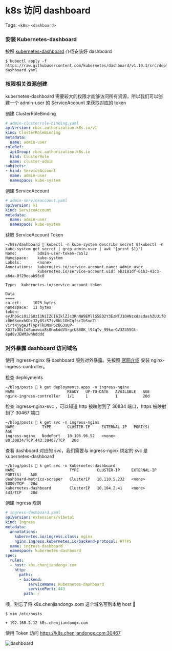 # k8s 访问 dashboard

Tags: `<k8s>` `<dashboard>` 

### 安装 Kubernetes-dashboard
按照 [kubernetes-dashboard](https://github.com/kubernetes/dashboard) 介绍安装好 dashboard
```shell
$ kubectl apply -f https://raw.githubusercontent.com/kubernetes/dashboard/v1.10.1/src/deploy/recommended/kubernetes-dashboard.yaml
```

### 权限相关资源创建
kubernetes-dashboard 需要较大的权限才能够访问所有资源，所以我们可以创建一个 admin-user 的 ServiceAccount 来获取对应的 token

创建 ClusterRoleBinding
```yaml
# admin-clusterrole-binding.yaml
apiVersion: rbac.authorization.k8s.io/v1
kind: ClusterRoleBinding
metadata:
  name: admin-user
roleRef:
  apiGroup: rbac.authorization.k8s.io
  kind: ClusterRole
  name: cluster-admin
subjects:
- kind: ServiceAccount
  name: admin-user
  namespace: kube-system
```

创建 ServiceAccount
```yaml
# admin-serviceaccount.yaml
apiVersion: v1
kind: ServiceAccount
metadata:
  name: admin-user
  namespace: kube-system
```

获取 ServiceAccount Token 
```shell
~/k8s/dashboard 🐶 kubectl -n kube-system describe secret $(kubectl -n kube-system get secret | grep admin-user | awk '{print $1}')
Name:         admin-user-token-c65l2
Namespace:    kube-system
Labels:       <none>
Annotations:  kubernetes.io/service-account.name: admin-user
              kubernetes.io/service-account.uid: eb3181df-61b3-41c3-a6da-0f29ecab95c0

Type:  kubernetes.io/service-account-token

Data
====
ca.crt:     1025 bytes
namespace:  11 bytes
token:      eyJhbGciOiJSUzI1NiIZCI6IklZJc3RnNW9EMllSSEQ2Y3EzNTJ1OHNzxdasdashZUUifQ.eyJpc3MiOiJrdWJlcm5ldGVzL3NlcnZpY2VhY2NvdW50Iiwia3ViZXJuZXRlcy5pby9zZXJ2aWNlYWNjb3VudC9uYW1lc3BhY2UiOiJrdWJlLXN5c3RlbSIsImt1YmVybmV0ZXMuaW8vc2VydmljZWFjY291bnQvc2VjcmV0Lm5hbWUiOiJhZG1pbi11c2VyLXRva2VuLWM2NWwyIiwia3ViZXJuZXRlcy5pby9zZXJ2aWNlYWNjb3VudC9zZXJ2aWNlLWFjY291bnQubmFtZSI6ImFkbWluLXVzZXIiLCJrdWJlcm5ldGVzLmlvL3NlcnZpY2VhY2NvdW50L3NlcnZpY2UtYWNjb3VudC51aWQiOiJlYjMxODFkZi02MWIzLTQxYzMtYTZkYS0wZjI5ZWNhYjk1YzAiLCJzdWIiOiJzeXN0ZW06c2VydmljZWFjY291bnQ6a3ViZS1zeXN0ZW06YWRtaW4tdXNlciJ9.HsYC2cZfRWm4Aatd98oHvk9aKGKKL_9QIT7zKVlWm6PcU0wKMIOo5hiqC_JLi2RgCg3xfgPUYKbJZtBIXJOVWEEJY8u5i7AK4tE1Rmks9jEbGIgi8QTeCfp3pCtMYk59e4PdJ4WHd36pQGKHdMQTcrHL_8DyrQHotd6eGFAue1pzjCI5l8n0j0j_Oa53pVLAtkL1hrb_O-z8H6SxnxhODcJ2y8SzS7tvRbL1OHCqfscIbSvnZi-virt4jygeJfTypYTkDNxP6zBG3sUP-XG17z30iIdEanawix8s0hmkddV5rgrUB8OK_l94qTv_99korGV3Z355Gt-8pd8vJEWM2whhdddd
```

### 对外暴露 dashboard 访问域名
使用 ingress-nginx 将 dashboard 服务对外暴露。先按照 [官网介绍](https://github.com/kubernetes/ingress-nginx) 安装 nginx-ingress-controller。

检查 deployments
```shell
~/blog/posts 🐶 k get deployments.apps -n ingress-nginx
NAME                       READY   UP-TO-DATE   AVAILABLE   AGE
nginx-ingress-controller   1/1     1            1           20d
```

检查 ingress-nginx-svc ，可以知道 http 被映射到了 30834 端口，https 被映射到了 30467 端口
```shell
~/blog/posts 🐶 k get svc -n ingress-nginx
NAME            TYPE       CLUSTER-IP     EXTERNAL-IP   PORT(S)                      AGE
ingress-nginx   NodePort   10.106.96.52   <none>        80:30834/TCP,443:30467/TCP   20d
```

查看 dashboard 对应的 svc，我们需要与 ingress-nginx 绑定的 svc 是 kubernetes-dashboard
```shell
~/blog/posts 🐶 k get svc -n kubernetes-dashboard
NAME                        TYPE        CLUSTER-IP     EXTERNAL-IP   PORT(S)    AGE
dashboard-metrics-scraper   ClusterIP   10.110.5.232   <none>        8000/TCP   20d
kubernetes-dashboard        ClusterIP   10.104.2.41    <none>        443/TCP    20d
```

创建 ingress 规则
```yaml
# ingress-dashboard.yaml
apiVersion: extensions/v1beta1
kind: Ingress
metadata:
  annotations:
    kubernetes.io/ingress.class: nginx
    nginx.ingress.kubernetes.io/backend-protocol: HTTPS
  name: ingress-dashboard
  namespace: kubernetes-dashboard
spec:
  rules:
  - host: k8s.chenjiandongx.com
    http:
      paths:
      - backend:
          serviceName: kubernetes-dashboard
          servicePort: 443
        path: /
```

噢，别忘了将 k8s.chenjiandongx.com 这个域名写到本地 host 🐶
```shell
$ vim /etc/hosts

+ 192.168.2.12 k8s.chenjiandongx.com
```

使用 Token 访问 https://k8s.chenjiandongx.com:30467

![dashboard](https://user-images.githubusercontent.com/19553554/69475533-4a2a4480-0e09-11ea-8bfe-52478e17d551.png)


